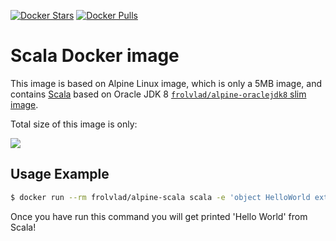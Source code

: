 [![Docker Stars](https://img.shields.io/docker/stars/frolvlad/alpine-scala.svg?style=flat-square)](https://hub.docker.com/r/frolvlad/alpine-scala/)
[![Docker Pulls](https://img.shields.io/docker/pulls/frolvlad/alpine-scala.svg?style=flat-square)](https://hub.docker.com/r/frolvlad/alpine-scala/)


Scala Docker image
==================

This image is based on Alpine Linux image, which is only a 5MB image, and contains
[Scala](http://www.scala-lang.org/) based on Oracle JDK 8
[`frolvlad/alpine-oraclejdk8` slim image](https://hub.docker.com/r/frolvlad/alpine-oraclejdk8/).

Total size of this image is only:

[![](https://badge.imagelayers.io/frolvlad/alpine-scala:latest.svg)](https://imagelayers.io/?images=frolvlad/alpine-scala:latest 'Get your own badge on imagelayers.io')



Usage Example
-------------

```bash
$ docker run --rm frolvlad/alpine-scala scala -e 'object HelloWorld extends App { println("Hello World") }; HelloWorld.main(null)'
```

Once you have run this command you will get printed 'Hello World' from Scala!
